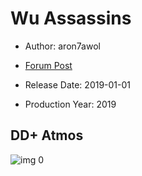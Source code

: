 # Wu Assassins

* Author: aron7awol

* [Forum Post](https://www.avsforum.com/threads/bass-eq-for-filtered-movies.2995212/post-58419312)

* Release Date: 2019-01-01
* Production Year: 2019

## DD+ Atmos

![img 0](https://i.imgur.com/JIOc7zq.jpg)

